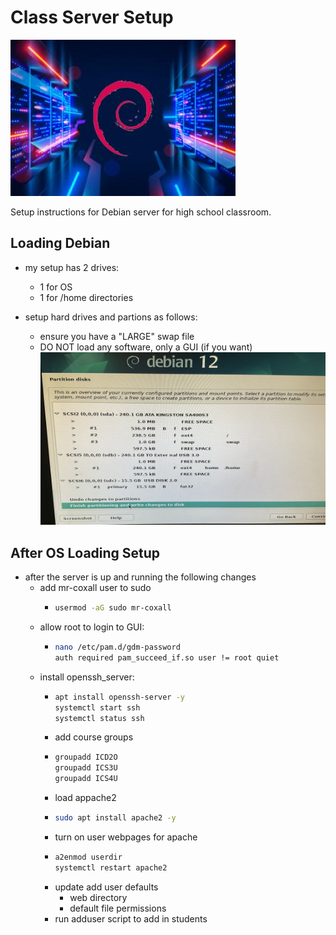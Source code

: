 # Class Server Setup

![Deban Server image](./images/debian%20_server.jpg)

Setup instructions for Debian server for high school classroom.

## Loading Debian

- my setup has 2 drives:
  - 1 for OS
  - 1 for /home directories

- setup hard drives and partions as follows:
  - ensure you have a "LARGE" swap file
  - DO NOT load any software, only a GUI (if you want)
![Debian Server Partition setup](./images/Debian_drive_partion_setup.jpg)

## After OS Loading Setup

- after the server is up and running the following changes
  - add mr-coxall user to sudo
    - ```sh
      usermod -aG sudo mr-coxall
      ```
  - allow root to login to GUI:
    - ```sh
      nano /etc/pam.d/gdm-password
      auth required pam_succeed_if.so user != root quiet
      ```
  - install openssh_server:
    - ```sh
      apt install openssh-server -y
      systemctl start ssh
      systemctl status ssh
      ```
    - add course groups
    - ```sh
      groupadd ICD2O
      groupadd ICS3U
      groupadd ICS4U
      ```
    - load appache2
    - ```sh
      sudo apt install apache2 -y
      ```
    - turn on user webpages for apache
    - ```sh
      a2enmod userdir
      systemctl restart apache2
      ```
    - update add user defaults
      - web directory
      - default file permissions
    - run adduser script to add in students
